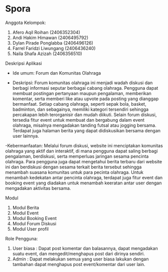 # Spora

Anggota Kelompok:
1. Afero Aqil Roihan (2406352304)  
2. Andi Hakim Himawan  (2406495792)
3. Dylan Pirade Ponglabba (2406496126)
4. Farrel Faridzi Liwungang (2406436240)
5. Naila Shafa Azizah (2406356510)

Deskripsi Aplikasi
- Ide umum: Forum dan Komunitas Olahraga 

- Deskripsi: Forum komunitas olahraga ini menjadi wadah diskusi dan berbagi informasi seputar berbagai cabang olahraga. Pengguna dapat membuat postingan pertanyaan maupun pengalaman, memberikan komentar, serta memberi like atau upvote pada posting yang dianggap bermanfaat. Setiap cabang olahraga, seperti sepak bola, basket, badminton, dan sebagainya, memiliki kategori tersendiri sehingga percakapan lebih terorganisir dan mudah diikuti. Selain forum diskusi, tersedia fitur event untuk membuat dan bergabung dalam event olahraga, misalnya mengadakan tanding futsal atau jogging bersama. Terdapat juga halaman berita yang dapat didiskusikan bersama dengan user lainnya.

-Kebermanfaatan:
Melalui forum diskusi, website ini menciptakan komunitas olahraga yang aktif dan interaktif, di mana pengguna dapat saling berbagi pengalaman, berdiskusi, serta memperluas jaringan sesama pencinta olahraga. Para pengguna juga dapat mengetahui berita terbaru dari website ini dan berdiskusi dengan sesama terkait berita tersebut sehingga menambah suasana komunitas untuk para pecinta olahraga. Untuk menambah kedekatan antar pencinta olahraga, terdapat juga fitur event dan booking event yang diadakan untuk menambah keeratan antar user dengan mengadakan aktivitas bersama.

Modul
1. Modul Berita
2. Modul Event
3. Modul Booking Event
4. Modul Forum Diskusi
5. Modul User profil


 Role Pengguna:
 1. User biasa : Dapat post komentar dan balasannya, dapat mengadakan suatu event, dan mengedit/menghapus post dari dirinya sendiri.
 2. Admin : Dapat melakukan semua yang user biasa lakukan dengan tambahan dapat menghapus post event/komentar dari user lain.
